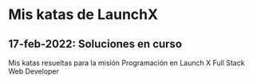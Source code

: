 # Mis katas de LaunchX

## 17-feb-2022: Soluciones en curso

Mis katas resueltas para la misión Programación en Launch X Full Stack Web Developer

